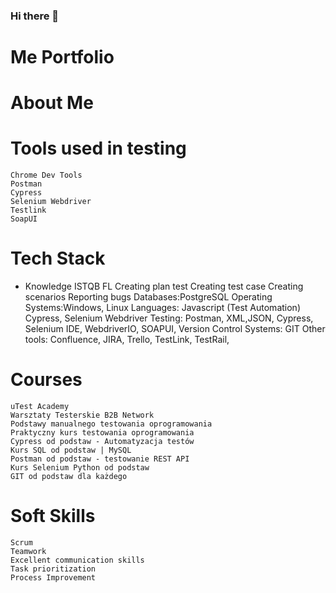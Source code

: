 ### Hi there 👋

# Me Portfolio
# About Me


# Tools used in testing

    Chrome Dev Tools
    Postman 
    Cypress 
    Selenium Webdriver
    Testlink
    SoapUI

# Tech Stack
* Knowledge ISTQB FL
    Creating plan test
    Creating test case
    Creating scenarios
    Reporting bugs
    Databases:PostgreSQL
    Operating Systems:Windows, Linux
    Languages: Javascript (Test Automation) Cypress, Selenium Webdriver
    Testing: Postman, XML,JSON, Cypress, Selenium IDE, WebdriverIO, SOAPUI, 
    Version Control Systems: GIT
    Other tools: Confluence, JIRA, Trello, TestLink, TestRail, 

# Courses

    uTest Academy
    Warsztaty Testerskie B2B Network
    Podstawy manualnego testowania oprogramowania
    Praktyczny kurs testowania oprogramowania
    Cypress od podstaw - Automatyzacja testów
    Kurs SQL od podstaw | MySQL
    Postman od podstaw - testowanie REST API
    Kurs Selenium Python od podstaw
    GIT od podstaw dla każdego


    

# Soft Skills

    Scrum
    Teamwork
    Excellent communication skills
    Task prioritization
    Process Improvement


<!--
**Zagi93/Zagi93** is a ✨ _special_ ✨ repository because its `README.md` (this file) appears on your GitHub profile.

Here are some ideas to get you started:

- 🔭 I’m currently working on ...
- 🌱 I’m currently learning ...
- 👯 I’m looking to collaborate on ...
- 🤔 I’m looking for help with ...
- 💬 Ask me about ...
- 📫 How to reach me: ...
- 😄 Pronouns: ...
- ⚡ Fun fact: ...
-->
